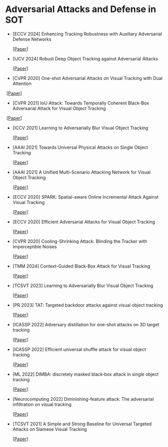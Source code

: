 # Adversarial Attacks and Defense in SOT

- [ECCV 2024] Enhancing Tracking Robustness with Auxiliary Adversarial Defense Networks

  [[Paper](https://www.ecva.net/papers/eccv_2024/papers_ECCV/papers/06271.pdf)] 

- [IJCV 2024] Robust Deep Object Tracking against Adversarial Attacks

  [[Paper](https://vision.sjtu.edu.cn/files/ijcv24_rtaa_.pdf)]

- [CVPR 2020] One-shot Adversarial Attacks on Visual Tracking with Dual Attention

​	[[Paper](https://openaccess.thecvf.com/content_CVPR_2020/papers/Chen_One-Shot_Adversarial_Attacks_on_Visual_Tracking_With_Dual_Attention_CVPR_2020_paper.pdf)]

- [CVPR 2021] IoU Attack: Towards Temporally Coherent Black-Box Adversarial Attack for Visual Object Tracking

​	[[Paper](https://openaccess.thecvf.com/content/CVPR2021/papers/Jia_IoU_Attack_Towards_Temporally_Coherent_Black-Box_Adversarial_Attack_for_Visual_CVPR_2021_paper.pdf)]

- [ICCV 2021] Learning to Adversarially Blur Visual Object Tracking

  [[Paper](https://openaccess.thecvf.com/content/ICCV2021/papers/Guo_Learning_To_Adversarially_Blur_Visual_Object_Tracking_ICCV_2021_paper.pdf)]

- [AAAI 2021]  Towards Universal Physical Attacks on Single Object Tracking

  [[Paper](https://ojs.aaai.org/index.php/AAAI/article/view/16211)]

- [AAAI 2021] A Unified Multi-Scenario Attacking Network for Visual Object Tracking

  [[Paper](https://ojs.aaai.org/index.php/AAAI/article/view/16195)]  

- [ECCV 2020] SPARK: Spatial-aware Online Incremental Attack Against Visual Tracking

  [[Paper](https://arxiv.org/pdf/1910.08681)]

- [ECCV 2020] Efficient Adversarial Attacks for Visual Object Tracking

  [[Paper](https://arxiv.org/pdf/2008.00217)]

- [CVPR 2020] Cooling-Shrinking Attack: Blinding the Tracker with Imperceptible Noises

  [[Paper](https://openaccess.thecvf.com/content_CVPR_2020/papers/Yan_Cooling-Shrinking_Attack_Blinding_the_Tracker_With_Imperceptible_Noises_CVPR_2020_paper.pdf)]

  

- [TMM 2024]  Context-Guided Black-Box Attack for Visual Tracking

  [[Paper](https://ieeexplore.ieee.org/abstract/document/10489919)]

- [TCSVT 2023] Learning to Adversarially Blur Visual Object Tracking

  [[Paper](https://openaccess.thecvf.com/content/ICCV2021/papers/Guo_Learning_To_Adversarially_Blur_Visual_Object_Tracking_ICCV_2021_paper.pdf)]

- [PR 2023] TAT:  Targeted  backdoor  attacks  against  visual  object  tracking 

  [[Paper](https://www.sciencedirect.com/science/article/abs/pii/S0031320323003308)] 

- [ICASSP 2022]  Adversary distillation for one-shot attacks on 3D target tracking

  [[Paper](https://ieeexplore.ieee.org/abstract/document/9747080)]

- [ICASSP 2022]  Efficient universal shuffle attack for visual object tracking

  [[Paper](https://ieeexplore.ieee.org/abstract/document/9747773)]

- [ML 2022]  DIMBA: discretely masked black‑box attack in single object  tracking

  [[Paper](https://link.springer.com/content/pdf/10.1007/s10994-022-06252-2.pdf)]

- [Neurocomputing 2022]  Diminishing-feature attack: The adversarial infiltration on visual tracking

  [[Paper](https://www.sciencedirect.com/science/article/abs/pii/S0925231222010633)] 

- [TCSVT 2021] A Simple and Strong Baseline for Universal Targeted Attacks on Siamese Visual Tracking

  [[Paper](https://arxiv.org/pdf/2105.02480)]

  
